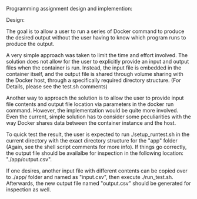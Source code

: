 Programming assignment design and implemention:

Design:

The goal is to allow a user to run a series of Docker command to produce
the desired output without the user having to know which program runs to
produce the output.

A very simple approach was taken to limit the time and effort involved.  The
solution does not allow for the user to explicitly provide an input and output
files when the container is run.  Instead, the input file is embedded in the
container itself, and the output file is shared through volume sharing with
the Docker host, through a specifically required directory structure.  (For
Details, please see the test.sh comments)

Another way to approach the solution is to allow the user to provide input file
contents and output file location via parameters in the docker run command.
However, the implementation would be quite more involved.  Even the current, 
simple solution has to consider some peculiarities with the way Docker shares
data between the container instance and the host.

To quick test the result, the user is expected to run
  ./setup_runtest.sh
in the current directory with the exact directory structure for the "app"
folder (Again, see the shell script comments for more info).  If things go
correctly, the output file should be availalbe for inspection in the
following location: "./app/output.csv".

If one desires, another input file with different contents can be copied
over to ./app/ folder and named as "input.csv", then execute ./run_test.sh.
Afterwards, the new output file named "output.csv" should be generated for
inspection as well.
